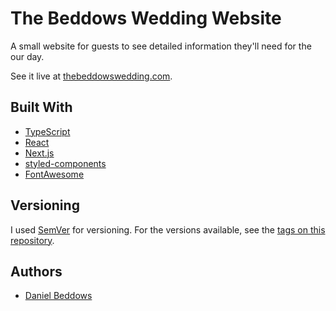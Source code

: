 # The Beddows Wedding Website

A small website for guests to see detailed information they'll need for the our day.

See it live at [thebeddowswedding.com](https://www.thebeddowswedding.com).

## Built With

- [TypeScript](https://github.com/microsoft/TypeScript)
- [React](https://github.com/facebook/react/)
- [Next.js](https://github.com/vercel/next.js)
- [styled-components](https://github.com/styled-components/styled-components)
- [FontAwesome](https://github.com/FortAwesome/Font-Awesome)

## Versioning

I used [SemVer](http://semver.org/) for versioning. For the versions available, see the [tags on this repository](https://github.com/danbeddows/theshirtsociety.co.uk/tags).

## Authors

- [Daniel Beddows](https://github.com/danbeddows)
